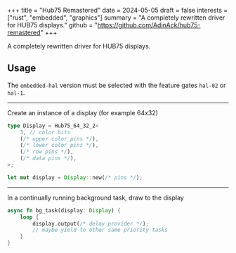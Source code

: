 +++
title = "Hub75 Remastered"
date = 2024-05-05
draft = false
interests = ["rust", "embedded", "graphics"]
summary = "A completely rewritten driver for HUB75 displays."
github = "https://github.com/AdinAck/hub75-remastered"
+++

A completely rewritten driver for HUB75 displays.

## Usage

The `embedded-hal` version must be selected with the feature gates `hal-02` or `hal-1`.

---

Create an instance of a display (for example 64x32)

```rust
type Display = Hub75_64_32_2<
    3, // color bits
    (/* upper color pins */),
    (/* lower color pins */),
    (/* row pins */),
    (/* data pins */),
>;

let mut display = Display::new(/* pins */);
```

---

In a continually running background task, draw to the display

```rust
async fn bg_task(display: Display) {
    loop {
        display.output(/* delay provider */);
        // maybe yield to other same priority tasks
    }
}
```
